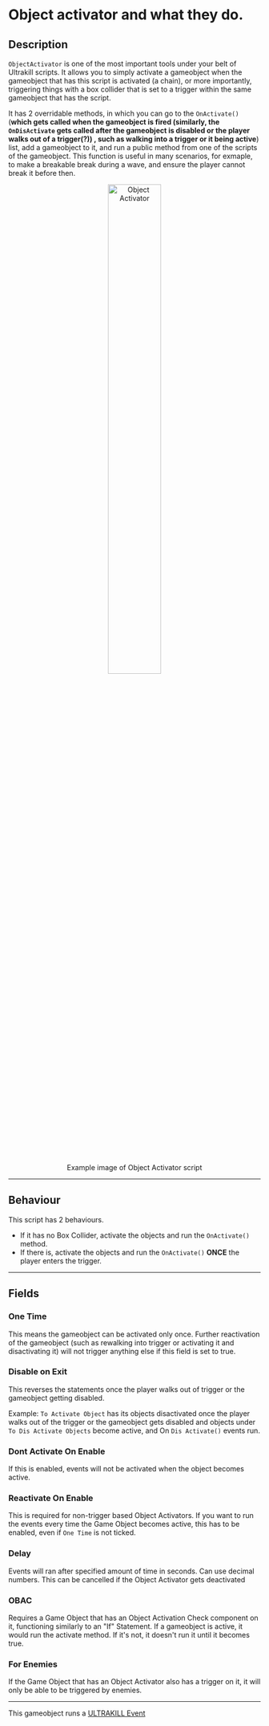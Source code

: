 # Object activator and what they do.

## Description

`ObjectActivator` is one of the most important tools under your belt of Ultrakill scripts. It allows you to simply activate a gameobject when the gameobject that has this script is activated (a chain), or more importantly, triggering things with a box collider that is set to a trigger within the same gameobject that has the script.

It has 2 overridable methods, in which you can go to the `OnActivate()` (**which gets called when the gameobject is fired (similarly, the `OnDisActivate` gets called after the gameobject is disabled or the player walks out of a trigger(?)) , such as walking into a trigger or it being active**) list, add a gameobject to it, and run a public method from one of the scripts of the gameobject. This function is useful in many scenarios, for exmaple, to make a breakable break during a wave, and ensure the player cannot break it before then.

<div style="text-align: center;">
	<figure>
		<img src="https://coolboi21.github.io/Rude-Docs/Components/assets/obj-activator-component.png" alt="Object Activator" width="50%" height="50%">
		<figcaption>Example image of Object Activator script</figcaption>
	</figure>
</div>

---

## Behaviour

This script has 2 behaviours.

* If it has no Box Collider, activate the objects and run the `OnActivate()` method.
* If there is, activate the objects and run the `OnActivate()` **ONCE** the player enters the trigger.

---

## Fields

### One Time

This means the gameobject can be activated only once. Further reactivation of the gameobject (such as rewalking into trigger or activating it and disactivating it) will not trigger anything else if this field is set to true.

### Disable on Exit

This reverses the statements once the player walks out of trigger or the gameobject getting disabled.

Example: `To Activate Object` has its objects disactivated once the player walks out of the trigger or the gameobject gets disabled and objects under `To Dis Activate Objects` become active, and On `Dis Activate()` events run.

### Dont Activate On Enable

If this is enabled, events will not be activated when the object becomes active.

### Reactivate On Enable
This is required for non-trigger based Object Activators. If you want to run the events every time the Game Object becomes active, this has to be enabled, even if `One Time` is not ticked.

### Delay
Events will ran after specified amount of time in seconds. Can use decimal numbers. This can be cancelled if the Object Activator gets deactivated 

### OBAC 
Requires a Game Object that has an Object Activation Check component on it, functioning similarly to an "If" Statement. If a gameobject is active, it would run the activate method. If it's not, it doesn't run it until it becomes true.

### For Enemies
If the Game Object that has an Object Activator also has a trigger on it, it will only be able to be triggered by enemies.

---

This gameobject runs a [ULTRAKILL Event](ULTRAKILL_Events)
